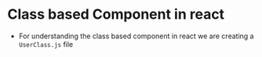 # Class based Component in react

- For understanding the class based component in react we are creating a `UserClass.js` file
